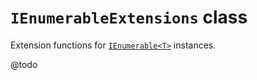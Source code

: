 # `IEnumerableExtensions` class

Extension functions for [`IEnumerable<T>`](https://learn.microsoft.com/dotnet/api/system.collections.generic.ienumerable-1) instances.

@todo